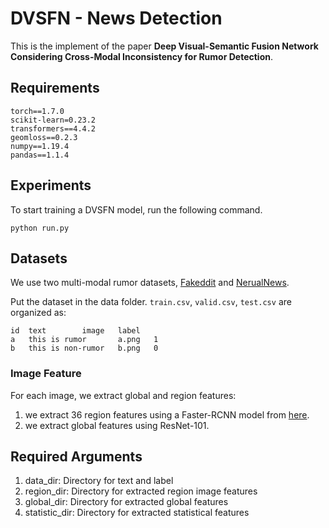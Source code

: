 # DVSFN - News Detection

This is the implement of the paper **Deep Visual-Semantic Fusion Network Considering Cross-Modal Inconsistency for Rumor Detection**.

## Requirements

```
torch==1.7.0
scikit-learn=0.23.2
transformers==4.4.2
geomloss==0.2.3
numpy==1.19.4
pandas==1.1.4
```

## Experiments

To start training a DVSFN model, run the following command.

 `python run.py`

## Datasets

We use two multi-modal rumor datasets, [Fakeddit](https://github.com/entitize/Fakeddit) and [NerualNews](https://cs-people.bu.edu/rxtan/projects/didan/).

Put the dataset in the data folder. `train.csv`, `valid.csv`, `test.csv` are organized as:

```
id	text		image	label
a	this is rumor		a.png	1
b	this is non-rumor	b.png	0
```

### Image Feature

For each image,  we extract global and region features:

1. we extract 36 region features using a Faster-RCNN model from [here](https://github.com/peteanderson80/bottom-up-attention).
2. we extract global features using ResNet-101.

## Required Arguments

1. data_dir: Directory for text and label
2. region_dir: Directory for extracted region image features
3. global_dir: Directory for extracted global features
4. statistic_dir: Directory for extracted statistical features
